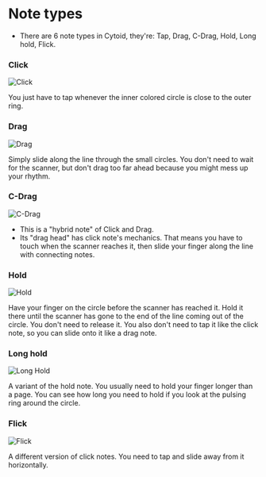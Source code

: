 # Note types

- There are 6 note types in Cytoid, they're: Tap, Drag, C-Drag, Hold, Long hold, Flick.

### Click
![Click](/_source_general.md/click.gif ":class=side-img")

You just have to tap whenever the inner colored circle is close to the outer ring.


### Drag
![Drag](/_source_general.md/drag.gif ":class=side-img")

Simply slide along the line through the small circles. You don't need to wait for the scanner, but don't drag too far ahead because you might mess up your rhythm.


### C-Drag

![C-Drag](/_source_general.md/c-drag.gif ":class=side-img")

- This is a "hybrid note" of Click and Drag.
- Its "drag head" has click note's mechanics. That means you have to touch when the scanner reaches it, then slide your finger along the line with connecting notes.

### Hold

![Hold](/_source_general.md/hold.gif ":class=side-img")

Have your finger on the circle before the scanner has reached it. Hold it there until the scanner has gone to the end of the line coming out of the circle. You don't need to release it. You also don't need to tap it like the click note, so you can slide onto it like a drag note.

### Long hold

![Long Hold](/_source_general.md/long_hold.gif ":class=side-img")

A variant of the hold note. You usually need to hold your finger longer than a page. You can see how long you need to hold if you look at the pulsing ring around the circle.

### Flick

![Flick](/_source_general.md/flick.gif ":class=side-img")

A different version of click notes. You need to tap and slide away from it horizontally.
